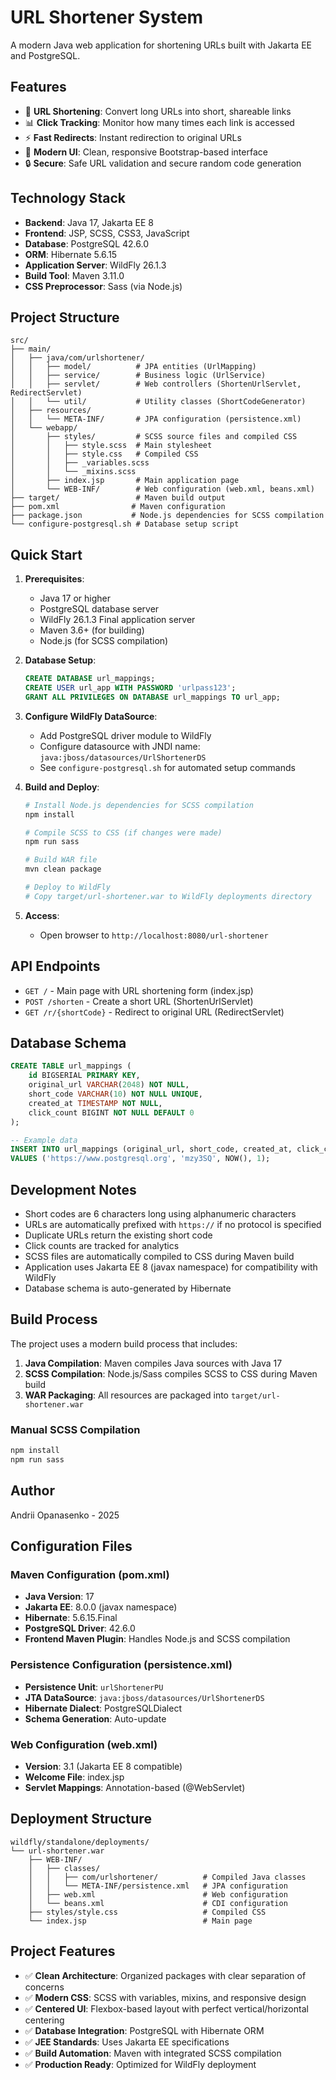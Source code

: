 # URL Shortener System

A modern Java web application for shortening URLs built with Jakarta EE and PostgreSQL.

## Features

- 🔗 **URL Shortening**: Convert long URLs into short, shareable links
- 📊 **Click Tracking**: Monitor how many times each link is accessed
- ⚡ **Fast Redirects**: Instant redirection to original URLs
- 🎨 **Modern UI**: Clean, responsive Bootstrap-based interface
- 🔒 **Secure**: Safe URL validation and secure random code generation

## Technology Stack

- **Backend**: Java 17, Jakarta EE 8
- **Frontend**: JSP, SCSS, CSS3, JavaScript
- **Database**: PostgreSQL 42.6.0
- **ORM**: Hibernate 5.6.15
- **Application Server**: WildFly 26.1.3
- **Build Tool**: Maven 3.11.0
- **CSS Preprocessor**: Sass (via Node.js)

## Project Structure

```
src/
├── main/
│   ├── java/com/urlshortener/
│   │   ├── model/          # JPA entities (UrlMapping)
│   │   ├── service/        # Business logic (UrlService)
│   │   ├── servlet/        # Web controllers (ShortenUrlServlet, RedirectServlet)
│   │   └── util/           # Utility classes (ShortCodeGenerator)
│   ├── resources/
│   │   └── META-INF/       # JPA configuration (persistence.xml)
│   └── webapp/
│       ├── styles/         # SCSS source files and compiled CSS
│       │   ├── style.scss  # Main stylesheet
│       │   ├── style.css   # Compiled CSS
│       │   ├── _variables.scss
│       │   └── _mixins.scss
│       ├── index.jsp       # Main application page
│       └── WEB-INF/        # Web configuration (web.xml, beans.xml)
├── target/                 # Maven build output
├── pom.xml                # Maven configuration
├── package.json           # Node.js dependencies for SCSS compilation
└── configure-postgresql.sh # Database setup script
```

## Quick Start

1. **Prerequisites**:

   - Java 17 or higher
   - PostgreSQL database server
   - WildFly 26.1.3 Final application server
   - Maven 3.6+ (for building)
   - Node.js (for SCSS compilation)

2. **Database Setup**:

   ```sql
   CREATE DATABASE url_mappings;
   CREATE USER url_app WITH PASSWORD 'urlpass123';
   GRANT ALL PRIVILEGES ON DATABASE url_mappings TO url_app;
   ```

3. **Configure WildFly DataSource**:

   - Add PostgreSQL driver module to WildFly
   - Configure datasource with JNDI name: `java:jboss/datasources/UrlShortenerDS`
   - See `configure-postgresql.sh` for automated setup commands

4. **Build and Deploy**:

   ```bash
   # Install Node.js dependencies for SCSS compilation
   npm install

   # Compile SCSS to CSS (if changes were made)
   npm run sass

   # Build WAR file
   mvn clean package

   # Deploy to WildFly
   # Copy target/url-shortener.war to WildFly deployments directory
   ```

5. **Access**:
   - Open browser to `http://localhost:8080/url-shortener`

## API Endpoints

- `GET /` - Main page with URL shortening form (index.jsp)
- `POST /shorten` - Create a short URL (ShortenUrlServlet)
- `GET /r/{shortCode}` - Redirect to original URL (RedirectServlet)

## Database Schema

```sql
CREATE TABLE url_mappings (
    id BIGSERIAL PRIMARY KEY,
    original_url VARCHAR(2048) NOT NULL,
    short_code VARCHAR(10) NOT NULL UNIQUE,
    created_at TIMESTAMP NOT NULL,
    click_count BIGINT NOT NULL DEFAULT 0
);

-- Example data
INSERT INTO url_mappings (original_url, short_code, created_at, click_count)
VALUES ('https://www.postgresql.org', 'mzy3SQ', NOW(), 1);
```

## Development Notes

- Short codes are 6 characters long using alphanumeric characters
- URLs are automatically prefixed with `https://` if no protocol is specified
- Duplicate URLs return the existing short code
- Click counts are tracked for analytics
- SCSS files are automatically compiled to CSS during Maven build
- Application uses Jakarta EE 8 (javax namespace) for compatibility with WildFly
- Database schema is auto-generated by Hibernate

## Build Process

The project uses a modern build process that includes:

1. **Java Compilation**: Maven compiles Java sources with Java 17
2. **SCSS Compilation**: Node.js/Sass compiles SCSS to CSS during Maven build
3. **WAR Packaging**: All resources are packaged into `target/url-shortener.war`

### Manual SCSS Compilation

```bash
npm install
npm run sass
```

## Author

Andrii Opanasenko - 2025

## Configuration Files

### Maven Configuration (pom.xml)

- **Java Version**: 17
- **Jakarta EE**: 8.0.0 (javax namespace)
- **Hibernate**: 5.6.15.Final
- **PostgreSQL Driver**: 42.6.0
- **Frontend Maven Plugin**: Handles Node.js and SCSS compilation

### Persistence Configuration (persistence.xml)

- **Persistence Unit**: `urlShortenerPU`
- **JTA DataSource**: `java:jboss/datasources/UrlShortenerDS`
- **Hibernate Dialect**: PostgreSQLDialect
- **Schema Generation**: Auto-update

### Web Configuration (web.xml)

- **Version**: 3.1 (Jakarta EE 8 compatible)
- **Welcome File**: index.jsp
- **Servlet Mappings**: Annotation-based (@WebServlet)

## Deployment Structure

```
wildfly/standalone/deployments/
└── url-shortener.war
    ├── WEB-INF/
    │   ├── classes/
    │   │   ├── com/urlshortener/          # Compiled Java classes
    │   │   └── META-INF/persistence.xml   # JPA configuration
    │   ├── web.xml                        # Web configuration
    │   └── beans.xml                      # CDI configuration
    ├── styles/style.css                   # Compiled CSS
    └── index.jsp                          # Main page
```

## Project Features

- ✅ **Clean Architecture**: Organized packages with clear separation of concerns
- ✅ **Modern CSS**: SCSS with variables, mixins, and responsive design
- ✅ **Centered UI**: Flexbox-based layout with perfect vertical/horizontal centering
- ✅ **Database Integration**: PostgreSQL with Hibernate ORM
- ✅ **JEE Standards**: Uses Jakarta EE specifications
- ✅ **Build Automation**: Maven with integrated SCSS compilation
- ✅ **Production Ready**: Optimized for WildFly deployment

